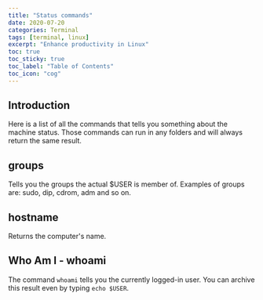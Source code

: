 ```yaml
---
title: "Status commands"
date: 2020-07-20
categories: Terminal
tags: [terminal, linux]
excerpt: "Enhance productivity in Linux"
toc: true
toc_sticky: true
toc_label: "Table of Contents"
toc_icon: "cog"
---
```


## Introduction
Here is a list of all the commands that tells you something about the machine status. Those commands can run in any folders and will always return the same result.

## groups
Tells you the groups the actual $USER is member of. Examples of groups are: sudo, dip, cdrom, adm and so on.

## hostname
Returns the computer's name.

## Who Am I - whoami
The command `whoami` tells you the currently logged-in user. You can archive this result even by typing `echo $USER`.